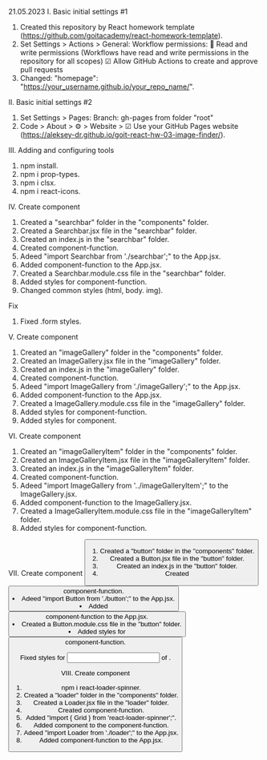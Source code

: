 21.05.2023
I. Basic initial settings #1
1. Created this repository by React homework template
   (https://github.com/goitacademy/react-homework-template).
2. Set Settings > Actions > General:
   Workflow permissions:
   🔘 Read and write permissions (Workflows have read and write permissions in the repository for all scopes)
   ☑  Allow GitHub Actions to create and approve pull requests
3. Changed: "homepage": "https://your_username.github.io/your_repo_name/".

II. Basic initial settings #2
1. Set Settings > Pages:
   Branch: gh-pages from folder "root"
2. Code > About > ⚙ > Website > ☑ Use your GitHub Pages website
   (https://aleksey-dr.github.io/goit-react-hw-03-image-finder/).

III. Adding and configuring tools
1. npm install.
2. npm i prop-types.
3. npm i clsx.
4. npm i react-icons.

IV. Create component <Searchbar>
1. Created a "searchbar" folder in the "components" folder.
2. Created a Searchbar.jsx file in the "searchbar" folder.
3. Created an index.js in the "searchbar" folder.
4. Created <Searchbar> component-function.
5. Adeed "import Searchbar from './searchbar';" to the App.jsx.
6. Added <Searchbar> component-function to the App.jsx.
7. Created a Searchbar.module.css file in the "searchbar" folder.
8. Added styles for <Searchbar> component-function.
9. Changed common styles (html, body. img).

Fix
1. Fixed .form styles.

V. Create component <ImageGallery>
1. Created an "imageGallery" folder in the "components" folder.
2. Created an ImageGallery.jsx file in the "imageGallery" folder.
3. Created an index.js in the "imageGallery" folder.
4. Created <ImageGallery> component-function.
5. Adeed "import ImageGallery from './imageGallery';" to the App.jsx.
6. Added <ImageGallery> component-function to the App.jsx.
7. Created a ImageGallery.module.css file in the "imageGallery" folder.
8. Added styles for <ImageGallery> component-function.
9. Added styles for <App> component.

VI. Create component <ImageGalleryItem>
1. Created an "imageGalleryItem" folder in the "components" folder.
2. Created an ImageGalleryItem.jsx file in the "imageGalleryItem" folder.
3. Created an index.js in the "imageGalleryItem" folder.
4. Created <ImageGalleryItem> component-function.
5. Adeed "import ImageGallery from '../imageGalleryItem';" to the ImageGallery.jsx.
6. Added <ImageGalleryItem> component-function to the ImageGallery.jsx.
7. Created a ImageGalleryItem.module.css file in the "imageGalleryItem" folder.
8. Added styles for <ImageGalleryItem> component-function.

VII. Create component <Button>
1. Created a "button" folder in the "components" folder.
2. Created a Button.jsx file in the "button" folder.
3. Created an index.js in the "button" folder.
4. Created <Button> component-function.
5. Adeed "import Button from './button';" to the App.jsx.
6. Added <Button> component-function to the App.jsx.
7. Created a Button.module.css file in the "button" folder.
8. Added styles for <Button> component-function.

Fixed styles for <input> of <Searchbar>.

VIII. Create component <Loader>
1. npm i react-loader-spinner.
2. Created a "loader" folder in the "components" folder.
3. Created a Loader.jsx file in the "loader" folder.
4. Created <Loader> component-function.
5. Added "import { Grid } from 'react-loader-spinner';".
6. Added <Grid> component to the <Loader> component-function.
7. Adeed "import Loader from './loader';" to the App.jsx.
8. Added <Loader> component-function to the App.jsx.